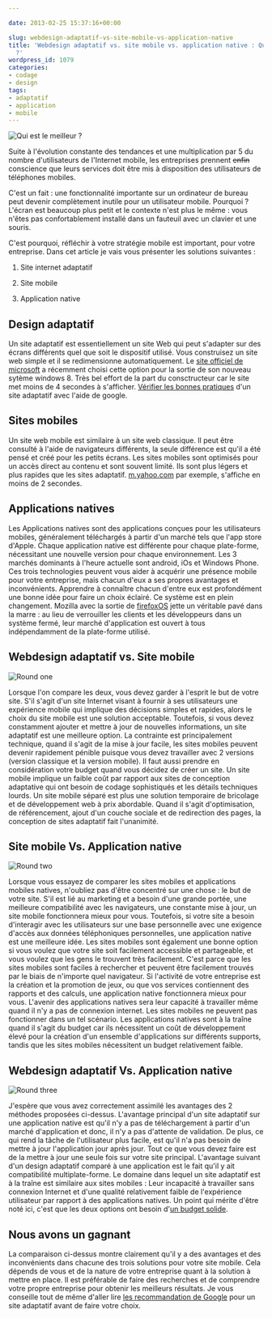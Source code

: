 ```yaml
---

date: 2013-02-25 15:37:16+00:00

slug: webdesign-adaptatif-vs-site-mobile-vs-application-native
title: 'Webdesign adaptatif vs. site mobile vs. application native : Qui est le meilleur
  ?'
wordpress_id: 1079
categories:
- codage
- design
tags:
- adaptatif
- application
- mobile
---
```


![Qui est le meilleur ?](http://davidleuliette.com/wordPress/wp-content/uploads/2013/02/Versus.png)

Suite à l'évolution constante des tendances et une multiplication par 5 du nombre d'utilisateurs de l'Internet mobile, les entreprises prennent <del>enfin</del> conscience que leurs services doit être mis à disposition des utilisateurs de téléphones mobiles.

C'est un fait : une fonctionnalité importante sur un ordinateur de bureau peut devenir complètement inutile pour un utilisateur mobile. Pourquoi ? L'écran est beaucoup plus petit et le contexte n'est plus le même : vous n'êtes pas confortablement installé dans un fauteuil avec un clavier et une souris.

C'est pourquoi, réfléchir à votre stratégie mobile est important, pour votre entreprise.
Dans cet article je vais vous présenter les solutions suivantes :




  1. Site internet adaptatif


  2. Site mobile


  3. Application native




## Design adaptatif


Un site adaptatif est essentiellement un site Web qui peut s'adapter sur des écrans différents quel que soit le dispositif utilisé. Vous construisez un site web simple et il se redimensionne automatiquement.
Le [site officiel de microsoft](http://www.microsoft.com/fr-fr/default.aspx) a récemment choisi cette option pour la sortie de son nouveau sytème windows 8.
Très bel effort de la part du consctructeur car le site met moins de 4 secondes à s'afficher.
[Vérifier les bonnes pratiques](http://www.howtogomo.com) d'un site adaptatif avec l'aide de google.


## Sites mobiles


Un site web mobile est similaire à un site web classique. Il peut être consulté à l'aide de navigateurs différents, la seule différence est qu'il a été pensé et créé pour les petits écrans.
Les sites mobiles sont optimisés pour un accès direct au contenu et sont souvent limité. Ils sont plus légers et plus rapides que les sites adaptatif.
[m.yahoo.com](http://m.yahoo.com/) par exemple, s'affiche en moins de 2 secondes.


## Applications natives


Les Applications natives sont des applications conçues pour les utilisateurs mobiles, généralement téléchargés à partir d'un marché tels que l'app store d'Apple. Chaque application native est différente pour chaque plate-forme, nécessitant une nouvelle version pour chaque environnement. Les 3 marchés dominants à l'heure actuelle sont android, iOs et Windows Phone.
Ces trois technologies peuvent vous aider à acquérir une présence mobile pour votre entreprise, mais chacun d'eux a ses propres avantages et inconvénients. Apprendre à connaître chacun d'entre eux est profondément une bonne idée pour faire un choix éclairé.
Ce système est en plein changement. Mozilla avec la sortie de [firefoxOS](http://www.mozilla.org/fr/firefox/partners/#)
jette un véritable pavé dans la marre : au lieu de verrouiller les clients et les développeurs dans un système fermé, leur marché d'application est ouvert à tous indépendamment de la plate-forme utilisé.


## Webdesign adaptatif vs. Site mobile


![Round one](http://davidleuliette.com/wordPress/wp-content/uploads/2013/02/1.adaptatifvsmobile.png)

Lorsque l'on compare les deux, vous devez garder à l'esprit le but de votre site.
S'il s'agit d'un site Internet visant à fournir à ses utilisateurs une expérience mobile qui implique des décisions simples et rapides, alors le choix du site mobile est une solution acceptable.
Toutefois, si vous devez constamment ajouter et mettre à jour de nouvelles informations, un site adaptatif est une meilleure option.
La contrainte est principalement technique, quand il s'agit de la mise à jour facile, les sites mobiles peuvent devenir rapidement pénible puisque vous devez travailler avec 2 versions (version classique et la version mobile).
Il faut aussi prendre en considération votre budget quand vous décidez de créer un site.
Un site mobile implique un faible coût par rapport aux sites de conception adaptative qui ont besoin de codage sophistiqués et les détails techniques lourds.
Un site mobile séparé est plus une solution temporaire de bricolage et de développement web à prix abordable.
Quand il s'agit d'optimisation, de référencement, ajout d'un couche sociale et de redirection des pages, la conception de sites adaptatif fait l'unanimité.


## Site mobile Vs. Application native


![Round two](http://davidleuliette.com/wordPress/wp-content/uploads/2013/02/2.mobilevsnatif.png)

Lorsque vous essayez de comparer les sites mobiles et applications mobiles natives, n'oubliez pas d'être concentré sur une chose : le but de votre site. S'il est lié au marketing et a besoin d'une grande portée, une meilleure compatibilité avec les navigateurs, une constante mise à jour, un site mobile fonctionnera mieux pour vous. Toutefois, si votre site a besoin d'interagir avec les utilisateurs sur une base personnelle avec une exigence d'accès aux données téléphoniques personnelles, une application native est une meilleure idée.
Les sites mobiles sont également une bonne option si vous voulez que votre site soit facilement accessible et partageable, et vous voulez que les gens le trouvent très facilement. C'est parce que les sites mobiles sont faciles à rechercher et peuvent être facilement trouvés par le biais de n'importe quel navigateur.
Si l'activité de votre entreprise est la création et la promotion de jeux, ou que vos services contiennent des rapports et des calculs, une application native fonctionnera mieux pour vous.
L'avenir des applications natives sera leur capacité à travailler même quand il n'y a pas de connexion internet. Les sites mobiles ne peuvent pas fonctionner dans un tel scénario.
Les applications natives sont à la traîne quand il s'agit du budget car ils nécessitent un coût de développement élevé pour la création d'un ensemble d'applications sur différents supports, tandis que les sites mobiles nécessitent un budget relativement faible.


## Webdesign adaptatif Vs. Application native


![Round three](http://davidleuliette.com/wordPress/wp-content/uploads/2013/02/3.adaptatifvsnatif.png)

J'espère que vous avez correctement assimilé les avantages des 2 méthodes proposées ci-dessus.
L'avantage principal d'un site adaptatif sur une application native est qu'il n'y a pas de téléchargement à partir d'un marché d'application et donc, il n'y a pas d'attente de validation.
De plus, ce qui rend la tâche de l'utilisateur plus facile, est qu'il n'a pas besoin de mettre à jour l'application jour après jour. Tout ce que vous devez faire est de la mettre à jour une seule fois sur votre site principal.
L'avantage suivant d'un design adaptatif comparé à une application est le fait qu'il y ait compatibilité multiplate-forme. Le domaine dans lequel un site adaptatif est à la traîne est similaire aux sites mobiles : Leur incapacité à travailler sans connexion Internet et d'une qualité relativement faible de l'expérience utilisateur par rapport à des applications natives.
Un point qui mérite d'être noté ici, c'est que les deux options ont besoin d'[un budget solide](http://davidleuliette.com/wordPress/dev/combien-coute-un-site-internet-adaptatif/).


## Nous avons un gagnant


La comparaison ci-dessus montre clairement qu'il y a des avantages et des inconvénients dans chacune des trois solutions pour votre site mobile.
Cela dépends de vous et de la nature de votre entreprise quant à la solution à mettre en place. Il est préférable de faire des recherches et de comprendre votre propre entreprise pour obtenir les meilleurs résultats.
Je vous conseille tout de même d'aller lire [les recommandation de Google](https://developers.google.com/webmasters/smartphone-sites/details) pour un site adaptatif avant de faire votre choix.


